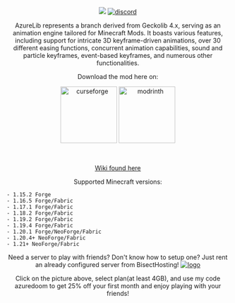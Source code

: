 <p align="center">
<img src="https://www.bisecthosting.com/images/CF/AzureLib/BH_AL_header.png" />
<a href="https://discord.azuredoom.com/"> <img src="https://img.shields.io/discord/574529906076286996?color=red&label=Discord&logo=Discord&logoColor=red&style=for-the-badge" alt="discord"/> </a>
</p>
<p align="center">
AzureLib represents a branch derived from Geckolib 4.x, serving as an animation engine tailored for Minecraft Mods. It boasts various features, including support for intricate 3D keyframe-driven animations, over 30 different easing functions, concurrent animation capabilities, sound and particle keyframes, event-based keyframes, and numerous other functionalities.
</br>

<p align="center">
Download the mod here on:
</p>

<p align="center">
<a href="https://www.curseforge.com/minecraft/mc-mods/azurelib"> <img src="https://i.imgur.com/JlZqq8q.png" width="128" height="128" alt="curseforge"/></a>
<a href="https://modrinth.com/mod/azurelib"> <img src="https://i.imgur.com/oM891tg.png" width="128" height="128" alt="modrinth"/> </a>
</p>

</br>

<p align="center">
<a href="https://wiki.azuredoom.com/">Wiki found here </a>
</p>

<p align="center">
Supported Minecraft versions: 
</p>

```
- 1.15.2 Forge
- 1.16.5 Forge/Fabric
- 1.17.1 Forge/Fabric
- 1.18.2 Forge/Fabric
- 1.19.2 Forge/Fabric
- 1.19.4 Forge/Fabric
- 1.20.1 Forge/NeoForge/Fabric
- 1.20.4+ NeoForge/Fabric
- 1.21+ NeoForge/Fabric
```

<p align="center">
Need a server to play with friends? Don't know how to setup one? Just rent an already configured server from BisectHosting!
<a href="https://bisecthosting.com/azuredoom"> <img src="https://www.bisecthosting.com/images/CF/AzureLib/BH_AL_promo.png" alt="logo"/> </a>


<p align="center">
Click on the picture above, select plan(at least 4GB), and use my code azuredoom to get 25% off your first month and enjoy playing with your friends!
</p></p>

<style>
  #plugin_browser_page pre {
    overflow-x: auto;
  }
</style>
